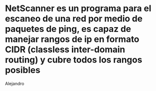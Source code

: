 # NetScanner es un programa para el escaneo de una red por medio de paquetes de ping, es capaz de manejar rangos de ip en  formato CIDR (classless inter-domain routing) y cubre todos los rangos posibles
Alejandro
